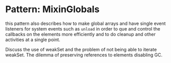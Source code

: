 # Pattern: MixinGlobals

this pattern also describes how to make global arrays and have single event listeners for system 
events such as `unload`
in order to que and control the callbacks on the elements more efficiently and to do cleanup and 
other activities at a single point.

Discuss the use of weakSet and the problem of not being able to iterate weakSet.
The dilemma of preserving references to elements disabling GC.